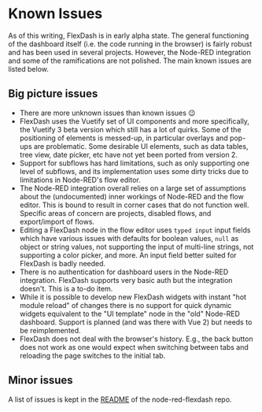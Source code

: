 # Known Issues

As of this writing, FlexDash is in early alpha state.
The general functioning of the dashboard itself (i.e. the code running in the browser) is fairly
robust and has been used in several projects. However, the Node-RED integration and some of
the ramifications are not polished.
The main known issues are listed below.

## Big picture issues

- There are more unknown issues than known issues 😉
- FlexDash uses the Vuetify set of UI components and more specifically, the Vuetify 3
  beta version which still has a lot of quirks. Some of the positioning of elements
  is messed-up, in particular overlays and pop-ups are problematic. Some desirable UI elements,
  such as data tables, tree view, date picker, etc have not yet been ported from version 2.
- Support for subflows has hard limitations, such as only supporting one level of subflows, and
  its implementation uses some dirty tricks due to limitations in Node-RED's flow editor.
- The Node-RED integration overall relies on a large set of assumptions about the (undocumented)
  inner workings of Node-RED and the flow editor. This is bound to result in corner cases that do
  not function well. Specific areas of concern are projects, disabled flows, and export/import of
  flows.
- Editing a FlexDash node in the flow editor uses `typed input` input fields which have various
  issues with defaults for boolean values, `null` as object or string values, not supporting
  the input of multi-line strings, not supporting a color picker, and more. An input field better
  suited for FlexDash is badly needed.
- There is no authentication for dashboard users in the Node-RED integration. FlexDash supports
  very basic auth but the integration doesn't. This is a to-do item.
- While it is possible to develop new FlexDash widgets with instant "hot module reload" of
  changes there is no support for quick dynamic widgets equivalent to the "UI template"
  node in the "old" Node-RED dashboard. Support is planned (and was there with Vue 2) but
  needs to be reimplemented.
- FlexDash does not deal with the browser's history. E.g., the back button does not work as
  one would expect when switching between tabs and reloading the page switches to the initial
  tab.

## Minor issues

A list of issues is kept in the
[README](https://github.com/flexdash/node-red-flexdash/blob/main/README.md)
of the node-red-flexdash repo.
